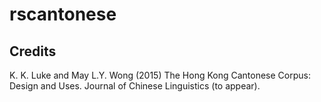 # rscantonese

## Credits

K. K. Luke and May L.Y. Wong (2015) The Hong Kong Cantonese Corpus: Design and Uses. Journal of Chinese Linguistics (to appear).
